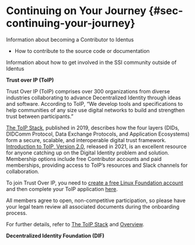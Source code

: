 # Continuing on Your Journey {#sec-continuing-your-journey}

Information about becoming a Contributor to Identus

- How to contribute to the source code or documentation

Information about how to get involved in the SSI community outside of Identus

**Trust over IP (ToIP)**

Trust Over IP (ToIP) comprises over 300 organizations from diverse industries collaborating to advance Decentralized Identity through ideas and software. According to ToIP, “We develop tools and specifications to help communities of any size use digital networks to build and strengthen trust between participants.”

[The ToIP Stack](https://github.com/hyperledger/aries-rfcs/blob/main/concepts/0289-toip-stack/README.md), published in 2019, describes how the four layers (DIDs, DIDComm Protocol, Data Exchange Protocols, and Application Ecosystems) form a secure, scalable, and interoperable digital trust framework. [Introduction to ToIP, Version 2.0](https://trustoverip.org/wp-content/uploads/Introduction-to-ToIP-V2.0-2021-11-17.pdf), released in 2021, is an excellent resource for anyone catching up on the Digital Identity problem and solution. Membership options include free Contributor accounts and paid memberships, providing access to ToIP’s resources and Slack channels for collaboration. 

To join Trust Over IP, you need to [create a free Linux Foundation account](https://www.linuxfoundation.org/about/join) and then complete your ToIP application [here](https://trustoverip.org/get-involved/membership/).  

All members agree to open, non-competitive participation, so please have your legal team review all associated documents during the onboarding process.

For further details, refer to [The ToIP Stack](https://github.com/hyperledger/aries-rfcs/blob/main/concepts/0289-toip-stack/README.md) and [Overview](https://trustoverip.org/wp-content/uploads/Introduction-to-ToIP-V2.0-2021-11-17.pdf).


**Decentralized Identity Foundation (DIF)**


